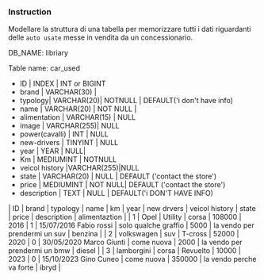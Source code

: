 ### Instruction

Modellare la struttura di una tabella per memorizzare tutti i dati riguardanti delle `auto usate` messe in vendita da un concessionario.

DB_NAME: libriary

Table name: car_used

-   ID | INDEX | INT or BIGINT
-   brand | VARCHAR(30) |
-   typology| VARCHAR(20)| NOTNULL | DEFAULT('i don't have info)
-   name | VARCHAR(20) | NOT NULL |
-   alimentation | VARCHAR(15) | NULL
-   image | VARCHAR(255)| NULL
-   power(cavalli) | INT | NULL
-   new-drivers | TINYINT | NULL
-   year | YEAR | NULL|
-   Km | MEDIUMINT | NOTNULL
-   veicol history |VARCHAR(255)|NULL
-   state | VARCHAR(20) | NULL | DEFAULT ('contact the store')
-   price | MEDIUMINT | NOT NULL| DEFAULT ('contact the store')
-   description | TEXT | NULL | DEFAULT('i DON'T HAVE INFO)

| ID | brand | typology | name | km | year | new drvers | veicol history | state | price | description | alimentaztion |
| 1 | Opel | Utility | corsa | 108000 | 2016 | 1 | 15/07/2016 Fabio rossi | solo qualche graffio | 5000 | la vendo per prendermi un suv | benzina |
| 2 | volkswagen | suv | T-cross | 52000 | 2020 | 0 | 30/05/2020 Marco Giunti | come nuova | 2000 | la vendo per prendermi un bmw | diesel |
| 3 | lamborgini | corsa | Revuelto | 10000 | 2023 | 0 | 15/10/2023 Gino Cuneo | come nuova | 350000 | la vendo perche va forte | ibryd |

